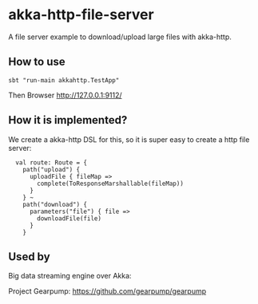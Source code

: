 # akka-http-file-server

A file server example to download/upload large files with akka-http.

## How to use
```sbt "run-main akkahttp.TestApp"```

Then Browser http://127.0.0.1:9112/

## How it is implemented?
We create a akka-http DSL for this, so it is super easy to create a http file server:

```
  val route: Route = {
    path("upload") {
      uploadFile { fileMap =>
        complete(ToResponseMarshallable(fileMap))
      }
    } ~
    path("download") {
      parameters("file") { file =>
        downloadFile(file)
      }
    } 
```

## Used by
Big data streaming engine over Akka:

Project Gearpump:  https://github.com/gearpump/gearpump
